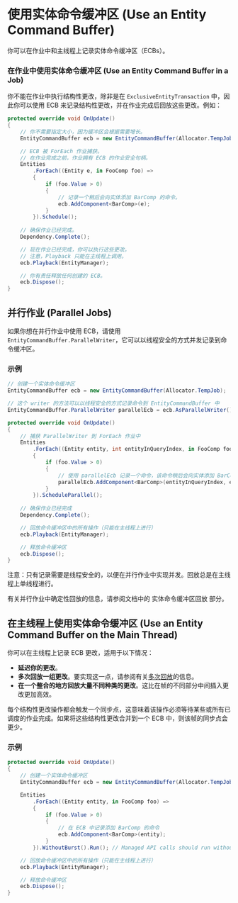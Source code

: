 # 使用实体命令缓冲区 (Use an Entity Command Buffer)

你可以在作业中和主线程上记录实体命令缓冲区（ECBs）。

### 在作业中使用实体命令缓冲区 (Use an Entity Command Buffer in a Job)

你不能在作业中执行结构性更改，除非是在 `ExclusiveEntityTransaction` 中，因此你可以使用 ECB 来记录结构性更改，并在作业完成后回放这些更改。例如：

```csharp
protected override void OnUpdate()
{
    // 你不需要指定大小，因为缓冲区会根据需要增长。
    EntityCommandBuffer ecb = new EntityCommandBuffer(Allocator.TempJob);

    // ECB 被 ForEach 作业捕获。
    // 在作业完成之前，作业拥有 ECB 的作业安全句柄。
    Entities
        .ForEach((Entity e, in FooComp foo) =>
        {
            if (foo.Value > 0)
            {
                // 记录一个稍后会向实体添加 BarComp 的命令。
                ecb.AddComponent<BarComp>(e);
            }
        }).Schedule();
    
    // 确保作业已经完成。
    Dependency.Complete();

    // 现在作业已经完成，你可以执行这些更改。
    // 注意，Playback 只能在主线程上调用。
    ecb.Playback(EntityManager);

    // 你有责任释放任何创建的 ECB。
    ecb.Dispose();
}
```

## 并行作业 (Parallel Jobs)

如果你想在并行作业中使用 ECB，请使用 `EntityCommandBuffer.ParallelWriter`，它可以以线程安全的方式并发记录到命令缓冲区。

### 示例

```csharp
// 创建一个实体命令缓冲区
EntityCommandBuffer ecb = new EntityCommandBuffer(Allocator.TempJob);

// 这个 writer 的方法可以以线程安全的方式记录命令到 EntityCommandBuffer 中
EntityCommandBuffer.ParallelWriter parallelEcb = ecb.AsParallelWriter();

protected override void OnUpdate()
{
    // 捕获 ParallelWriter 到 ForEach 作业中
    Entities
        .ForEach((Entity entity, int entityInQueryIndex, in FooComp foo) =>
        {
            if (foo.Value > 0)
            {
                // 使用 parallelEcb 记录一个命令，该命令稍后会向实体添加 BarComp
                parallelEcb.AddComponent<BarComp>(entityInQueryIndex, entity);
            }
        }).ScheduleParallel();
    
    // 确保作业已经完成
    Dependency.Complete();

    // 回放命令缓冲区中的所有操作（只能在主线程上进行）
    ecb.Playback(EntityManager);

    // 释放命令缓冲区
    ecb.Dispose();
}
```

注意：只有记录需要是线程安全的，以便在并行作业中实现并发。回放总是在主线程上单线程进行。

有关并行作业中确定性回放的信息，请参阅文档中的 实体命令缓冲区回放 部分。

## 在主线程上使用实体命令缓冲区 (Use an Entity Command Buffer on the Main Thread)

你可以在主线程上记录 ECB 更改，适用于以下情况：

* **延迟你的更改**。
* **多次回放一组更改**。要实现这一点，请参阅有关[多次回放](https://docs.unity3d.com/Manual/entity-command-buffer-multi-playback.html)的信息。
* **在一个整合的地方回放大量不同种类的更改**。这比在帧的不同部分中间插入更改更加高效。

每个结构性更改操作都会触发一个同步点，这意味着该操作必须等待某些或所有已调度的作业完成。如果将这些结构性更改合并到一个 ECB 中，则该帧的同步点会更少。

### 示例

```csharp
protected override void OnUpdate()
{
    // 创建一个实体命令缓冲区
    EntityCommandBuffer ecb = new EntityCommandBuffer(Allocator.TempJob);

    Entities
        .ForEach((Entity entity, in FooComp foo) =>
        {
            if (foo.Value > 0)
            {
                // 在 ECB 中记录添加 BarComp 的命令
                ecb.AddComponent<BarComp>(entity);
            }
        }).WithoutBurst().Run(); // Managed API calls should run without Burst compilation

    // 回放命令缓冲区中的所有操作（只能在主线程上进行）
    ecb.Playback(EntityManager);

    // 释放命令缓冲区
    ecb.Dispose();
}
```
